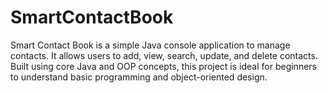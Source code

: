 # SmartContactBook
Smart Contact Book is a simple Java console application to manage contacts. It allows users to add, view, search, update, and delete contacts. Built using core Java and OOP concepts, this project is ideal for beginners to understand basic programming and object-oriented design.
